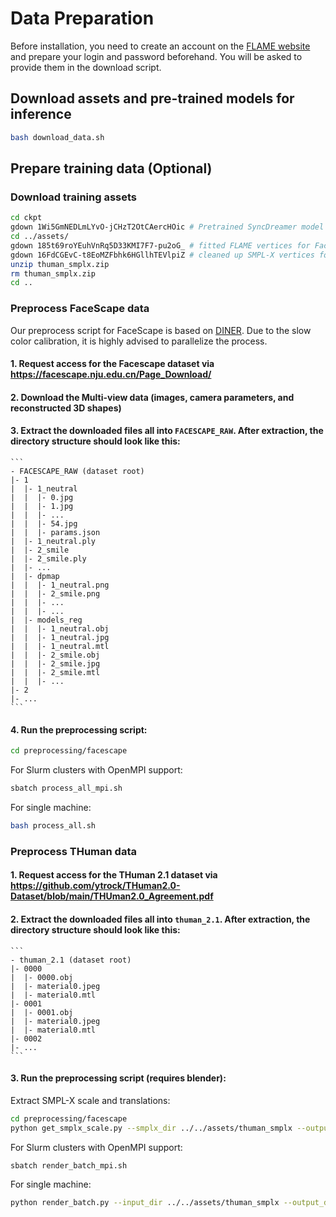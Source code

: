 # Data Preparation
Before installation, you need to create an account on the [FLAME website](https://flame.is.tue.mpg.de/) and prepare your login and password beforehand. You will be asked to provide them in the download script.

## Download assets and pre-trained models for inference

```bash
bash download_data.sh
```


## Prepare training data (Optional)
### Download training assets

```bash
cd ckpt
gdown 1Wi5GmNEDLmLYvO-jCHzT2OtCAercHOic # Pretrained SyncDreamer model
cd ../assets/
gdown 185t69roYEuhVnRq5D33KMI7F7-pu2oG_ # fitted FLAME vertices for FaceScape
gdown 16FdCGEvC-t8EoMZFbhk6HGllhTEVlpiZ # cleaned up SMPL-X vertices for THuman 2.1
unzip thuman_smplx.zip
rm thuman_smplx.zip
cd ..
```

### Preprocess FaceScape data
Our preprocess script for FaceScape is based on [DINER](). Due to the slow color calibration, it is highly advised to parallelize the process.
#### 1. Request access for the Facescape dataset via https://facescape.nju.edu.cn/Page_Download/
#### 2. Download the Multi-view data (images, camera parameters, and reconstructed 3D shapes)
#### 3. Extract the downloaded files all into `FACESCAPE_RAW`. After extraction, the directory structure should look like this:
    ```
    - FACESCAPE_RAW (dataset root)
    |- 1
    |  |- 1_neutral
    |  |  |- 0.jpg
    |  |  |- 1.jpg
    |  |  |- ...
    |  |  |- 54.jpg
    |  |  |- params.json
    |  |- 1_neutral.ply
    |  |- 2_smile
    |  |- 2_smile.ply
    |  |- ...
    |  |- dpmap
    |  |  |- 1_neutral.png
    |  |  |- 2_smile.png
    |  |  |- ...
    |  |  |- ...
    |  |- models_reg
    |  |  |- 1_neutral.obj
    |  |  |- 1_neutral.jpg
    |  |  |- 1_neutral.mtl
    |  |  |- 2_smile.obj
    |  |  |- 2_smile.jpg
    |  |  |- 2_smile.mtl
    |  |  |- ...
    |- 2
    |- ...
    ```
#### 4. Run the preprocessing script:
```bash
cd preprocessing/facescape
```

For Slurm clusters with OpenMPI support:
```bash
sbatch process_all_mpi.sh
```

For single machine:
```bash
bash process_all.sh
```

### Preprocess THuman data
#### 1. Request access for the THuman 2.1 dataset via https://github.com/ytrock/THuman2.0-Dataset/blob/main/THUman2.0_Agreement.pdf
#### 2. Extract the downloaded files all into `thuman_2.1`. After extraction, the directory structure should look like this:
    ```
    - thuman_2.1 (dataset root)
    |- 0000
    |  |- 0000.obj
    |  |- material0.jpeg
    |  |- material0.mtl
    |- 0001
    |  |- 0001.obj
    |  |- material0.jpeg
    |  |- material0.mtl
    |- 0002
    |- ...
    ```

#### 3. Run the preprocessing script (requires blender):

Extract SMPL-X scale and translations:
```bash
cd preprocessing/facescape
python get_smplx_scale.py --smplx_dir ../../assets/thuman_smplx --output_dir OUTPUT_DIR
```

For Slurm clusters with OpenMPI support:
```bash
sbatch render_batch_mpi.sh
```

For single machine:
```bash
python render_batch.py --input_dir ../../assets/thuman_smplx --output_dir OUTPUT_DIR
```